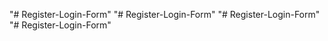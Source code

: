 "# Register-Login-Form" 
"# Register-Login-Form" 
"# Register-Login-Form" 
"# Register-Login-Form" 
